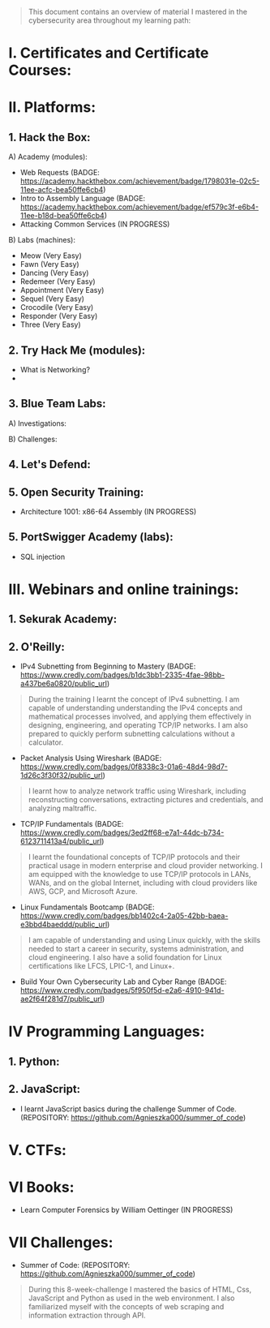 > This document contains an overview of material I mastered in the cybersecurity area throughout my learning path:

# I. Certificates and Certificate Courses:

# II. Platforms:

## 1. Hack the Box: 
A) Academy (modules):
- Web Requests (BADGE: https://academy.hackthebox.com/achievement/badge/1798031e-02c5-11ee-acfc-bea50ffe6cb4)
- Intro to Assembly Language (BADGE: https://academy.hackthebox.com/achievement/badge/ef579c3f-e6b4-11ee-b18d-bea50ffe6cb4)
- Attacking Common Services (IN PROGRESS)

B) Labs (machines):
- Meow (Very Easy)
- Fawn (Very Easy)
- Dancing (Very Easy)
- Redemeer (Very Easy)
- Appointment (Very Easy)
- Sequel (Very Easy)
- Crocodile (Very Easy)
- Responder (Very Easy)
- Three (Very Easy)

## 2. Try Hack Me (modules):
- What is Networking?
- 

## 3. Blue Team Labs: 
A) Investigations:

B) Challenges:

## 4. Let's Defend:

## 5. Open Security Training:
- Architecture 1001: x86-64 Assembly (IN PROGRESS)


## 5. PortSwigger Academy (labs):
- SQL injection


# III. Webinars and online trainings:
## 1. Sekurak Academy:


## 2. O'Reilly:
- IPv4 Subnetting from Beginning to Mastery (BADGE: https://www.credly.com/badges/b1dc3bb1-2335-4fae-98bb-a437be6a0820/public_url)
> During the training I learnt the concept of IPv4 subnetting. I am capable of understanding  understanding the IPv4 concepts and mathematical processes involved,
and applying them effectively in designing, engineering, and operating TCP/IP networks. I am also prepared to quickly perform subnetting calculations without a calculator.

- Packet Analysis Using Wireshark (BADGE: https://www.credly.com/badges/0f8338c3-01a6-48d4-98d7-1d26c3f30f32/public_url)
> I learnt how to analyze network traffic using Wireshark, including reconstructing conversations, extracting pictures and credentials, and analyzing maltraffic.

- TCP/IP Fundamentals (BADGE: https://www.credly.com/badges/3ed2ff68-e7a1-44dc-b734-6123711413a4/public_url)
> I learnt the foundational concepts of TCP/IP protocols and their practical usage in modern enterprise and cloud provider networking. 
I am equipped with the knowledge to use TCP/IP protocols in LANs, WANs, and on the global Internet, including with cloud providers like AWS, GCP, and Microsoft Azure.

- Linux Fundamentals Bootcamp (BADGE: https://www.credly.com/badges/bb1402c4-2a05-42bb-baea-e3bbd4baeddd/public_url)
> I am capable of understanding and using Linux quickly, with the skills needed to start a career in security, systems administration, and cloud engineering. 
I also have a solid foundation for Linux certifications like LFCS, LPIC-1, and Linux+.

- Build Your Own Cybersecurity Lab and Cyber Range (BADGE: https://www.credly.com/badges/5f950f5d-e2a6-4910-941d-ae2f64f281d7/public_url)


# IV Programming Languages:
## 1. Python:

## 2. JavaScript:
- I learnt JavaScript basics during the challenge Summer of Code. (REPOSITORY: https://github.com/Agnieszka000/summer_of_code)

# V. CTFs:

# VI Books:
- Learn Computer Forensics by William Oettinger (IN PROGRESS)

# VII Challenges:
- Summer of Code: (REPOSITORY: https://github.com/Agnieszka000/summer_of_code)
> During this 8-week-challenge I mastered the basics of HTML, Css, JavaScript and Python as used in the web environment.
I also familiarized myself with the concepts of web scraping and information extraction through API.

